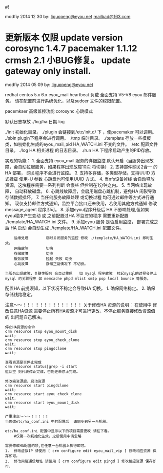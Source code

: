 #!


modfiy 2014 12 30
by: liguopeng@eyou.net  mailbad@163.com

更新版本  仅限 update version corosync 1.4.7 pacemaker 1.1.12 crmsh 2.1
小BUG修复。
update gateway only install.
==========================



modfiy 2014 05 09
by: liguopeng@eyou.net

redhat centos 5.x 6.x eyou_mail heartbeat 负载
全面支持 V5-V8 eyou 邮件服务。
请在配置前进行系统优化，以及sudoer 文件的权限配置。


pacemkaer 高级监控功能
corosync 心跳模式

默认日志存放 ./log/ha.日期.log


./init		初始化目录。
./plugin	会链接到/etc/init.d/ 下 ，使pacemaker 可以调用。
./sbin		plugin下程序会进行调用。
./tmp		临时目录。
./template	存放一些模板类，如初始化生成的eyou_mail_pid HA_WATCH.ini 不变的文件。
./etc		配置文件目录。
./log		HA 相关进程 的日志目录。
./run		HA 下程序启动产生的PID存放。


实现的功能：
	1.	全面支持 eyou_mail 服务的详细监控   默认开启（当服务出现故障，会自动拉起服务，如果程序出现故障10次 将切换）
	2.	支持邮件网关2合一 的HA 部署， 网关程序不会进行监控。
	3.	支持多存储，多类型存储。支持UUID 方式挂载  使用-U 参数  心跳盘也可使用UUID 方式。
	4.	当nfs设备掉线 会自动释放资源，这块程序需要一系列判断 会慢些  但控制在1分钟之内。
	5.	当网络出现故障， 自动释放磁盘。
	6.	心跳线故障后，会启用磁盘心跳机制，避免HA 闹裂导致存储数据损坏。
	7.	当任何服务故障处理 或切换过程 均可通过邮件等方式进行通知。 现仅支持邮件方式通知，监控平台接口还未使用，若使用其他方式通知  修改 message_agent 程序即可。
	8.	添加eyou程序升级后 HA 不影响处理,但如果eyou程序产生变动 或 之前配置过HA 不监控的程序 需要重新配置 ./template/HA_WATCH.ini 文件。
	9.	添加eyou 服务 是否启用监控， 部署完成之后 HA 启动 会自动生成  ./template/HA_WATCH.ini 配置文件。

		运维处理		临时关闭服务的监控 修改 ./template/HA_WATCH.ini 即时生效。
		网络故障		切换
		存储故障		切换
		服务故障		拉起 失败 切换
		心跳故障		存储正常情况下 不切换。
		
	当服务出现故障，关联性服务 会自动重启   如 mysql 程序故障  拉起mysql的过程会停止 mysql 的关联程序 如 memcache phpd mlist smtp pop local bounce 等服务。


配置HA 前提须知，以下状况不稳定会导致HA 切换。
	1.	确保网络稳定。
	2.	确保存储线路稳定。

注意～～！！！！！！！！！！！！！！
关于修改HA 资源的说明：
	在使用中 修改任意HA资源 需要停止所有HA资源才可进行更改，不停止服务直接修改资源值的  出问题自己解决。

	停止HA资源的命令
	crm resource stop eyou_mount_disk
	wait;
	crm resource stop eyou_check_clone
	wait;
	crm resource stop pingdclone
	wait;

	查看资源是否停止完成
	crm resource status|grep -i start
	返回空 则代表停止完成，否则还未停止完成。

	修改完资源后，启动资源
	crm resource start pingdclone
	wait;
	crm resource start eyou_check_clone
	wait;
	crm resource start eyou_mount_disk
	wait;

	严重注意～～～！！！！！
	当修改etc/ha_conf.ini 中的配置后  请同步到另一台机器。

	etc/ha_conf.ini 配置中显示以下的项目需要更改 请往下看。
		#仅第一次初始化生效，之后使用中请忽略

	需要修改HA配置的项,在任意一台机器上执行即可。
	1.	修改虚拟IP 请使用 [ crm configure edit eyou_mail_vip ] 修改相应资源 保存即可。
	2.	修改网络通信地址 请使用 [ crm configure edit pingd ] 修改相应资源 保存即可。
